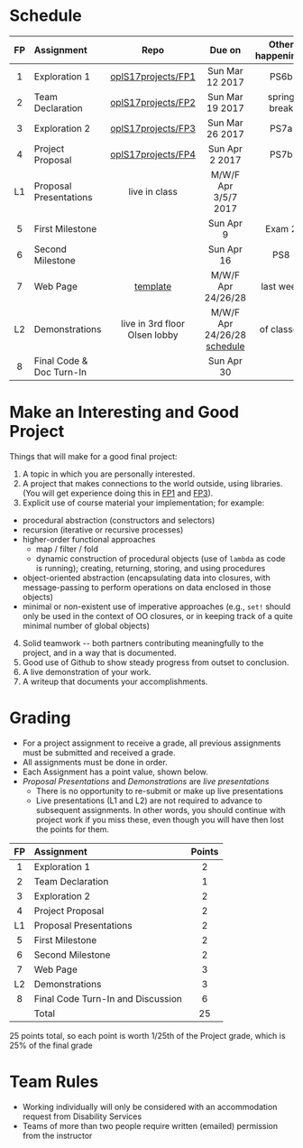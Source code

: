 # Schedule
| FP | Assignment | Repo | Due on | Other happenings
|:---:|:---|:---:|:---:|:---:|
| 1 | Exploration 1     | [oplS17projects/FP1][FP1] | Sun Mar 12 2017 | PS6b
| 2 | Team Declaration  | [oplS17projects/FP2][FP2]| Sun Mar 19 2017 | spring break
| 3 | Exploration 2     | [oplS17projects/FP3][FP3]| Sun Mar 26 2017 | PS7a
| 4 | Project Proposal  | [oplS17projects/FP4][FP4]| Sun Apr 2 2017 | PS7b
| L1 | Proposal Presentations | live in class | M/W/F Apr 3/5/7 2017 | 
| 5 | First Milestone   | | Sun Apr 9 | Exam 2 
| 6 | Second Milestone  | | Sun Apr 16 | PS8
| 7 |	Web Page          | [template][webt] | M/W/F Apr 24/26/28  | last week
| L2 | Demonstrations    | live in 3rd floor Olsen lobby | M/W/F Apr 24/26/28 [schedule][projectindex] | of classes 
| 8 | Final Code & Doc Turn-In | | Sun Apr 30 |

# Make an Interesting and Good Project
Things that will make for a good final project:

1. A topic in which you are personally interested.
2. A project that makes connections to the world outside, using libraries. (You will get experience doing this in [FP1] and [FP3]).
3. Explicit use of course material your implementation; for example:
  * procedural abstraction (constructors and selectors)
  * recursion (iterative or recursive processes)
  * higher-order functional approaches
    * map / filter / fold
    * dynamic construction of procedural objects (use of `lambda` as code is running); creating, returning, storing, and using procedures   
  * object-oriented abstraction (encapsulating data into closures, with message-passing to perform operations on data enclosed in those objects)
  * minimal or non-existent use of imperative approaches (e.g., `set!` should only be used in the context of OO closures, or in keeping track of a quite minimal number of global objects)
4. Solid teamwork -- both partners contributing meaningfully to the project, and in a way that is documented.
5. Good use of Github to show steady progress from outset to conclusion.
6. A live demonstration of your work.
7. A writeup that documents your accomplishments.

# Grading
* For a project assignment to receive a grade, all previous assignments must be submitted and received a grade.
* All assignments must be done in order.
* Each Assignment has a point value, shown below. 
* _Proposal Presentations_ and _Demonstrations_ are _live presentations_
  * There is no opportunity to re-submit or make up live presentations
  * Live presentations (L1 and L2) are not required to advance to subsequent assignments. In other words, you should continue with project work if you miss these, even though you will have then lost the points for them.

| FP | Assignment | Points |
|:---:|:---|:---:|
| 1 | Exploration 1   | 2 |
| 2 | Team Declaration   | 1 |
| 3 | Exploration 2 | 2 |
| 4 | Project Proposal | 2 |
| L1 | Proposal Presentations | 2 |
| 5 | First Milestone | 2 |
| 6 | Second Milestone  | 2 |
| 7 | Web Page        | 3 |
| L2 | Demonstrations | 3 |
| 8 | Final Code Turn-In and Discussion | 6 |
|   |                         Total| 25 |
25 points total, so each point is worth 1/25th of the Project grade, which is 25% of the final grade

# Team Rules
* Working individually will only be considered with an accommodation request from Disability Services 
* Teams of more than two people require written (emailed) permission from the instructor

<!-- Links -->
[FP1]: https://github.com/oplS17projects/FP1
[FP2]: https://github.com/oplS17projects/FP2
[FP3]: https://github.com/oplS17projects/FP3
[FP4]: https://github.com/oplS17projects/FP4-proposal
[webt]: https://github.com/oplS17projects/FP7-webpage
[projectindex]: http://www.cs.uml.edu/ecg/index.php/OPLspr17/Project

